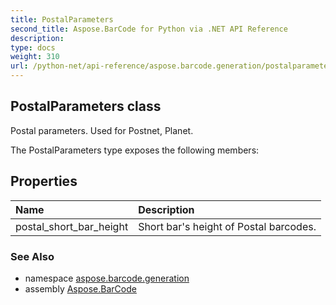 ```yaml
---
title: PostalParameters
second_title: Aspose.BarCode for Python via .NET API Reference
description: 
type: docs
weight: 310
url: /python-net/api-reference/aspose.barcode.generation/postalparameters/
---
```


## PostalParameters class

Postal parameters. Used for Postnet, Planet.

The PostalParameters type exposes the following members:
## Properties
| Name | Description |
| :- | :- |
|postal_short_bar_height|Short bar's height of Postal barcodes.|

### See Also

* namespace [aspose.barcode.generation](/barcode/python-net/api-reference/aspose.barcode.generation/)
* assembly [Aspose.BarCode](/barcode/python-net/api-reference/)

